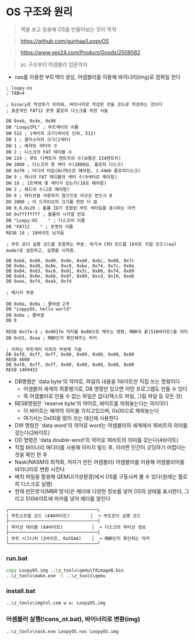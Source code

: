# OS 구조와 원리 

> 책을 보고 응용해 OS를 만들어보는 것이 목적

> https://github.com/gunhaa/LoopyOS

> https://www.yes24.com/Product/Goods/2508562

> pc 구조부터 어셈블리 입문까지

- nas를 이용한 부트섹터 생성, 어셈블러를 이용해 바이너리(img)로 컴파일 한다
```assembly
; loopy-os
; TAB=4

; binary로 작성하기 어려워, 바이너리로 작성한 것을 코드로 작성하는 것이다
; 표준적인 FAT12 포맷 플로피 디스크를 위한 서술

DB 0xeb, 0x4e, 0x90
DB "LoopyIPL" ; 부트섹터의 이름
DW 512 ; 1섹터의 크기(바이트 단위, 512)
DB 1 ; 클러스터의 크기(1섹터)
DW 1 ; 예약된 섹터의 수
DB 2 ; 디스크의 FAT 테이블 수
DW 224 ; 루트 디렉토리 엔트리의 수(보통은 224엔트리)
DW 2880 ; 디스크의 총 섹터 수(2880임, 플로피 디스크)
DB 0xf0 ; 미디어 타입(0xf0으로 해야함, 1.44mb 플로피디스크)
DW 9 ; 하나의 FAT 테이블의 섹터 수(9섹터로 해야함)
DW 18 ; 1트랙에 몇 섹터가 있는가(18로 해야함)
DW 2 ; 헤드의 수(2로 해야함)
DD 0 ; 파티션을 사용하지 않으므로 이곳은 반드시 0
DD 2880 ; 이 드라이브의 크기를 한번 더 씀
DB 0,0,0x29 ; 볼륨 ID가 포함된 부트 섹터임을 표시하는 마커
DD 0xffffffff ; 볼륨의 시리얼 번호
DB "Loopy-OS    " ; 디스크의 이름
DB "FAT12    " ; 포맷의 이름
RESB 18 ; 18바이트 남겨둠

; 부트 로더 실행 코드를 포함하는 부분. 여기서 CPU 모드를 16비트 리얼 모드(real mode)로 설정하고, 실행을 시작함.

DB 0xb8, 0x00, 0x00, 0x8e, 0xd0, 0xbc, 0x00, 0x7c
DB 0x8e, 0xd8, 0x8e, 0xc0, 0xbe, 0x74, 0x7c, 0x8a
DB 0x04, 0x83, 0xc6, 0x01, 0x3c, 0x00, 0x74, 0x09
DB 0xb4, 0x0e, 0xbb, 0x0f, 0x00, 0xcd, 0x10, 0xeb
DB 0xee, 0xf4, 0xeb, 0xfd

; 메시지 부분

DB 0x0a, 0x0a ; 줄바꿈 2개
DB "LoppyOS, hello world"
DB 0x0a ; 줄바꿈
DB 0

RESB 0x1fe-$ ; 0x001fe 까지를 0x00으로 채우는 명령, MBR의 끝(510바이트)을 의미
DB 0x55, 0xaa ; MBR인지 확인해주는 마커

; 이하는 부트섹터 이외의 부분에 기술
DB 0xf0, 0xff, 0xff, 0x00, 0x00, 0x00, 0x00, 0x00
RESB 4600
DB 0xf0, 0xff, 0xff, 0x00, 0x00, 0x00, 0x00, 0x00
RESB 1469432
```

- DB명령은 'data byte'의 약어로, 파일의 내용을 1바이트만 직접 쓰는 명령이다
    - 어셈블러 세계의 최종병기로, DB 명령만 있으면 어떤 프로그램도 만들 수 있다
    - 즉 어셈블러로 만들 수 없는 파일은 없다(텍스트 파일, 그림 파일 등 모든 것)
- RESB명령은 'reserve byte'의 약어로, 바이트를 띄워놓는다는 의미이다
    - 이 바이트는 예약의 의미를 가지고있으며, 0x00으로 채워놓는다
    - 여기서는 0x00을 많이 쓰는 대신에 사용한다
- DW 명령은 'data word'의 약어로 word는 어셈블러의 세계에서 16비트의 의미를 갖는다(2바이트)
- DD 명령은 'data double-word'의 약어로 16비트의 의미를 갖는다(4바이트)
- 직접 바이너리 에디터를 사용해 이미지 빌드 후, 이러면 인간이 코딩하기 어렵다는 것을 확인 한 후
- Nask(NASM의 최적화, 저자가 만든 어셈블러) 어셈블러를 이용해 어셈블리어를 바이너리로 변환 시킨다
- 배치 파일을 활용해 QEMU(가상환경)에서 OS를 구동시켜 볼 수 있다(원래는 플로피 디스크로 실행)
- 현재 만든방식(MBR 방식)은 헤더에 다양한 정보를 넣어 OS의 상태를 표시한다, 그리고 510바이트에 마커를 넣어 헤더를 알린다
```plaintext
┌──────────────────────────────────┐
│ 부트스트랩 코드 (446바이트)        │  ⬅ 부트로더 실행 코드
├──────────────────────────────────┤
│ 파티션 테이블 (64바이트)           │  ⬅ 디스크의 파티션 정보
├──────────────────────────────────┤
│ 부트 시그니처 (2바이트, 0x55AA)    │  ⬅ MBR인지 확인하는 마커
└──────────────────────────────────┘
```

### run.bat
```bat
copy LoopyOS.img ..\z_tools\qemu\fdimage0.bin
..\z_tools\make.exe -C ..\z_tools\qemu
```
### install.bat
```bat
..\z_tools\imgtol.com w a: LoopyOS.img
```
### 어셈블러 실행(!cons_nt.bat), 바이너리로 변환(img)
```bat
..\z_tools\nask.exe LoopyOS.nas LoopyOS.img
```